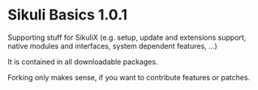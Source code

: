 Sikuli Basics 1.0.1
=============

Supporting stuff for SikuliX (e.g. setup, update and extensions support, native modules and interfaces, system dependent features, ...)

It is contained in all downloadable packages.

Forking only makes sense, if you want to contribute features or patches.
